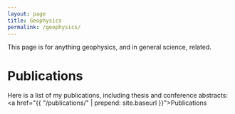 ```yaml
---
layout: page
title: Geophysics
permalink: /geophysics/
---
```


This page is for anything geophysics, and in general science, related.

# Publications

Here is a list of my publications, including thesis and conference abstracts: <a href="{{ "/publications/" | prepend: site.baseurl }}">Publications</a>



